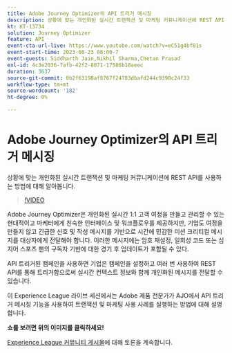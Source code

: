 ```yaml
---
title: Adobe Journey Optimizer의 API 트리거 메시징
description: 상황에 맞는 개인화된 실시간 트랜잭션 및 마케팅 커뮤니케이션에 REST API를 사용하는 방법에 대해 알아봅니다.
kt: KT-13734
solution: Journey Optimizer
feature: API
event-cta-url-live: https://www.youtube.com/watch?v=eC51g4bf81s
event-start-time: 2023-08-23 08:00-7
event-guests: Siddharth Jain,Nikhil Sharma,Chetan Prasad
exl-id: 4c3e2036-7afb-42f2-8071-17586b18aeec
duration: 3637
source-git-commit: 0b2f63198af8767f24783dbafd244c9398c24f33
workflow-type: tm+mt
source-wordcount: '182'
ht-degree: 0%

---
```


# Adobe Journey Optimizer의 API 트리거 메시징

상황에 맞는 개인화된 실시간 트랜잭션 및 마케팅 커뮤니케이션에 REST API를 사용하는 방법에 대해 알아봅니다.

>[!VIDEO](https://video.tv.adobe.com/v/3422169/?learn=on)

Adobe Journey Optimizer은 개인화된 실시간 1:1 고객 여정을 만들고 관리할 수 있는 현대적이고 마케터에게 친숙한 인터페이스 및 워크플로우를 제공하지만, 기업도 여정을 만들지 않고 긴급한 신호 및 작성 메시지를 기반으로 시간에 민감한 미션 크리티컬 메시지를 대상자에게 전달해야 합니다. 이러한 메시지에는 암호 재설정, 일회성 코드 또는 심지어 스포츠 팬의 구독자 기반에 대한 경기 후 업데이트가 포함될 수 있다.

API 트리거된 캠페인을 사용하면 기업은 캠페인을 설정하고 여러 번 사용하여 REST API를 통해 트리거함으로써 실시간 컨텍스트 정보와 함께 개인화된 메시지를 전달할 수 있습니다.

이 Experience League 라이브 세션에서는 Adobe 제품 전문가가 AJO에서 API 트리거 메시징 기능을 사용하여 트랜잭션 및 마케팅 사용 사례를 실행하는 방법에 대해 설명합니다.

**쇼를 보려면 위의 이미지를 클릭하세요!**

[Experience League 커뮤니티 게시물](https://experienceleaguecommunities.adobe.com/t5/journey-optimizer-discussions/experience-league-live-post-session-discussion-api-triggered/m-p/614273?profile.language=ko#M132)에 대해 토론을 계속합니다.

